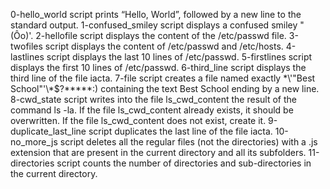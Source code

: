 0-hello_world script prints “Hello, World”, followed by a new line to the standard output.
1-confused_smiley script displays a confused smiley "(Ôo)'.
2-hellofile script displays the content of the /etc/passwd file.
3-twofiles script displays the content of /etc/passwd and /etc/hosts.
4-lastlines script displays the last 10 lines of /etc/passwd.
5-firstlines script displays the first 10 lines of /etc/passwd.
6-third_line script displays the third line of the file iacta.
7-file script creates a file named exactly \*\\'"Best School"\'\\*$\?\*\*\*\*\*:) containing the text Best School ending by a new line.
8-cwd_state script writes into the file ls_cwd_content the result of the command ls -la. If the file ls_cwd_content already exists, it should be overwritten. If the file ls_cwd_content does not exist, create it.
9-duplicate_last_line script duplicates the last line of the file iacta.
10-no_more_js script deletes all the regular files (not the directories) with a .js extension that are present in the current directory and all its subfolders.
11-directories script counts the number of directories and sub-directories in the current directory.
